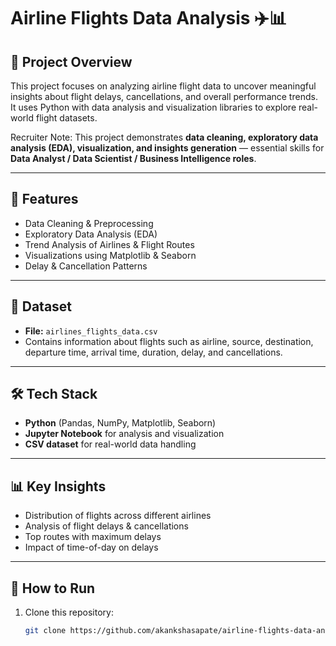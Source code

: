 # Airline Flights Data Analysis ✈️📊

## 📌 Project Overview
This project focuses on analyzing airline flight data to uncover meaningful insights about flight delays, cancellations, and overall performance trends.  
It uses Python with data analysis and visualization libraries to explore real-world flight datasets.

Recruiter Note: This project demonstrates **data cleaning, exploratory data analysis (EDA), visualization, and insights generation** — essential skills for **Data Analyst / Data Scientist / Business Intelligence roles**.

---

## 🚀 Features
- Data Cleaning & Preprocessing  
- Exploratory Data Analysis (EDA)  
- Trend Analysis of Airlines & Flight Routes  
- Visualizations using Matplotlib & Seaborn  
- Delay & Cancellation Patterns  

---

## 📂 Dataset
- **File:** `airlines_flights_data.csv`  
- Contains information about flights such as airline, source, destination, departure time, arrival time, duration, delay, and cancellations.

---

## 🛠️ Tech Stack
- **Python** (Pandas, NumPy, Matplotlib, Seaborn)  
- **Jupyter Notebook** for analysis and visualization  
- **CSV dataset** for real-world data handling  

---

## 📊 Key Insights
- Distribution of flights across different airlines  
- Analysis of flight delays & cancellations  
- Top routes with maximum delays  
- Impact of time-of-day on delays  

---

## 📌 How to Run
1. Clone this repository:
   ```bash
   git clone https://github.com/akankshasapate/airline-flights-data-analysis.git
